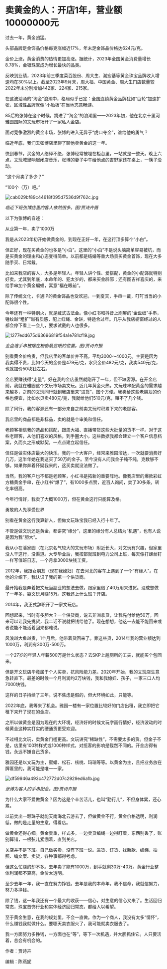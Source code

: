 # 卖黄金的人：开店1年，营业额10000000元

过去一年，黄金凶猛。

头部品牌足金饰品价格每克涨幅近17%，年末足金饰品价格达624元/克。

金价上涨，黄金消费的热情更加高涨。据统计，2023年全国黄金消费量增长8.78%，金银珠宝成为增长最快的品类。

反映到业绩，2023年前三季度菜百股份、周大生、潮宏基等黄金珠宝品牌收入增速均在30%以上。截至2023年9月末，周大福、中国黄金、周大生门店数量较2022年末分别增加442家、224家、215家。

在这波汹涌的“淘金”浪潮中，格局似乎已定：全国连锁黄金品牌犹如“巨轮”加速扩张，区域性品牌就像“小舢板”在当地恣意畅游。

85后的张博在这个时候，跳进了“淘金”的浪潮里——2023年初，他在北京十里河雅园国际的文玩市场开了一家私人金店。

面对竞争激烈的黄金市场，张博的进入无异于“虎口夺金”，谁给他的勇气？

临近年底，我们去张博店里聊了聊他卖黄金的这一年。

快到春节，买金的人络绎不绝，张博经常被埋在柜台里，一站就是一整天。晚上六点，文玩城里响起闭店音乐，张博的妻子中午给他点的吉野家还在桌上，一筷子没动。

“这个月卖了多少？”

“100个（万）吧。”

![cab029bf89c44618f095d7536d9f762c.jpg](https://raw.githubusercontent.com/qqhsx/qqnews_image/main/2024/02/18/卖黄金的人：开店1年，营业额10000000元/cab029bf89c44618f095d7536d9f762c.jpg)

_临近下班张博店里的客人依然很多。图/贾诗卉摄_

以下为张博的自述：

从业第一年，卖了1000万

我是从2023年初开始做黄金的，到现在正好一年，在这行顶多算个“小白”。

但正好，现在买黄金的也多是“小白”。这里的“小白”不是说头脑简单容易被坑，而是买黄金的理由和心态变得简单。以前都是结婚等重大场景买黄金首饰，现在大多随手买、日常戴。

比如来我店的客人，大多是年轻人。年轻人讲个性、爱搭配，黄金的小配饰就特别好卖。尤其到年底，本命年的、犯太岁的，都来买金辟邪；还有图吉祥喜庆的，来给手串加个黄金蝙蝠，寓意“福在眼前”。

除了传统文化，卡通IP的黄金饰品也受欢迎。一到夏天，手串一戴，叮叮当当的小配饰很个性。

今年还有一种特别火，就是藏式古法金。像小红书和抖音上刷屏的“金盘缠”手串，锤纹越“粗犷”越有质感，配上红绳、金饼，特适合过年。几乎从我店橱窗经过的人都会停下看上一会儿，要求试戴的人也很多。

![1277edd675d63696819f54a1e781cf19.jpg](https://raw.githubusercontent.com/qqhsx/qqnews_image/main/2024/02/18/卖黄金的人：开店1年，营业额10000000元/1277edd675d63696819f54a1e781cf19.jpg)

 _金盘缠手串被摆在橱窗最显眼的位置。图/贾诗卉摄_

别看黄金价格贵，但我店里的客单价并不高，平均3000～4000元。主要是因为我卖得不贵，比如今天的金价是479元/克，水贝金价482元/克，我卖540元/克，也就加价50块钱左右。

金店要赚钱得“走量”，好在我的金店虽然就刚开了一年，但不缺客源。在开金店前，我就在雅园这个文玩市场卖文玩。近几年黄金火热，文玩珠串配黄金的需求越来越多，之前的文玩同行就到我店里来“进货”，图个方便。我卖给这些老朋友的价格也便宜，比如水贝卖480元/克，我就给他们510元/克，赚不了几个钱。

除了同行，我的客源还有一部分来自之前卖文玩时积累下来的老顾客。

我店里的商品都是非标品，卖的就是个审美和信任。

老顾客相信我的选品和搭配，跟周大福、直播带货这些大批量的货不一样。对于这些老顾客，从他们喜欢的风格，到手圈大小，这些数据我都会建立一个客户信息档案，久而久之形成默契，一点点建立起信任。

信任是做实体店最大的快乐。我的一个大客户，经常来雅园溜达，一次就要消费好几万，这半年她在我这买了50万的金子。至今没有人问我金子纯不纯，克数够不够。如果你奔着怀疑我来的，这买卖就没法做了。

当然，我的客户也不都是老顾客，小红书是拓新的重要阵地。像我店里的爆款彩虹方糖黄金手串，在小红书“爆了”，有1000多点赞，近百人询问，卖了30多条，转化率很高。

今年行情好，我卖了大概1000万，但在黄金这行只能算及格。

勇敢的人先享受世界

别看在黄金这行我算新人，但做文玩珠宝我已经入行十年了。

不管是做文玩还是黄金，都讲究“缘分”，这里的缘分有人总结为“机遇”，也有人说是因为我“胆大”。

我从小在潘家园（在北京名气较大的文玩市场）附近长大，对文玩有兴趣，但家里没人干这行，没渠道。大专毕业后，我按部就班到电力公司上班，每天像打螺丝钉一样写值班日志，一个月拿3000块钱工资。

2012年，我跟女朋友（现在我媳妇）在去河北的客车上遇到了一个“有缘人”。在他的介绍下，我认识了我的第一个供货商。

最开始我是奔着把文玩当副业的想法去做，跟家里借了40万用来进货。没成想做了一年多，靠文玩月赚15万。这我还上什么班？开店。

2014年，我正式辞职开了一家文玩店。

回想起来，当时有多胆大？一个供货商，说去非洲拿货，让我先付给他50万，回来可以让我先挑货，我二话不说就把钱给他了。现在想想，他这一去能不能回来或者说能不能活着回来都难说。

风浪越大鱼越贵，1个月后，他带着货回来了。靠这些货，2014年我的营业额达到1000万，利润有300万-500万。

一个27岁的年轻人年薪500万是什么状态？去SKP上趟厕所的工夫，就能买个包回来。

但是开文玩店毕竟属于个人买卖，抗风险能力差。2020年开始，我的文玩店生意急转直下。最差的时候一个月利润约2万块钱，我和我媳妇、孩子，一家三口人均7000块钱。

这样的日子持续了三年。说不焦虑是假的，但大环境如此，只能等。

2022年底，我等来了机会。雅园一楼有一家位置比较好的门店出租，我立即把它租下来开了现在的金店。

之所以做黄金是因为现在的大环境，经济好的时候文玩字画行情好，经济波动的时候黄金这种实打实的硬通货更受欢迎。

不过相比文玩，卖黄金门槛更高。文玩讲究“稀缺性”，不需要太多的货。但金子不是，店里有100种样式或1000种样式，对揽客的影响是截然不同的。开金店得有钱，永远不嫌自己货多。

雅园还是以文玩为主，蜜蜡、松石、核桃、玛瑙等等。以黄金为主，且把业务放在牌匾里的，我可能是唯一一家。

![df59946a493c472772d07c2929ed6a1b.jpg](https://raw.githubusercontent.com/qqhsx/qqnews_image/main/2024/02/18/卖黄金的人：开店1年，营业额10000000元/df59946a493c472772d07c2929ed6a1b.jpg)

_张博为客人的手串配金。图/贾诗卉摄_

为什么大家不爱做黄金？因为这是个辛苦活儿，也叫“勤行儿”，不但身体累，还心累。

以前卖出一颗珠子就能天南海北云游去了，但做黄金不行，黄金价格透明，利润低，做的是走量的生意，得看店。

做黄金还得心细。黄金贵重，样式多，一边卖货编绳一边得盯着，东西别丢了，账别算错，一根弦儿紧绷着，直到关店。

关店并不是下班。自己做买卖，没有下班一说。进货、订货、找新款、编绳、拍照、编文案、卖货，各种事都得考虑。

但这么忙赚的却不多。去年卖了能有1000万，到手就剩30万-40万。黄金行业整体利润都不算高，金价太透明。

至少去年一年，我一直在努力挣钱。去年是我的本命年，我不信命，我就信努力，努力多挣钱。

除了钱，这一年我还有一个最大的收获——信心，对生意的信心又来了。生活回归常态，珠宝首饰行业和实体经济回归常态，都给人以希望。

至于黄金生意，在我的规划里，不会一直做。作为一个商人，我没有太多“情怀”，什么赚钱我就做什么。要哪天卖衣服火了，我可能就卖衣服去了。

我一方面努力多挣钱，一方面也在“等”，等下一次机遇，并大胆抓住它。人只要活着，总会有机会的。

作者：贾诗卉

编辑：陈燕妮

